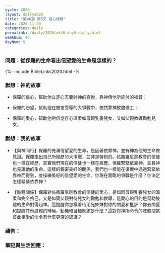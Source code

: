 ```yaml
---
cycle: 2020
layout: daily2020
title: "第46週 第5天 信心榜樣"
date: 2020-11-20
categories: daily
permalink: /daily/2020/wk46-day5-daily.html
weekNum: 46
dayNum: 5
---
```


### 问题：從保羅的生命看出信望愛的生命是怎樣的？

{%- include BibleLinks2020.html -%

### 默想：神的故事 
+ 保羅的信心，幫助他立定心志要討神的喜悅，靠神傳他所託付的福音；

+ 保羅的盼望，幫助他在被害受辱的大爭戰中，依然靠神放膽做工；

+ 保羅的愛心，幫助他對信徒存心溫柔如母親乳養兒女，又如父親教導勸勉兒女。

### 默想：我的故事
+ 【與神同行】保羅的充滿信望愛的生命，是因著依靠神，並有神為他的生命做見證。保羅指出自己所經歷的大爭戰，並非是特別的。帖撒羅尼迦教會的信徒也一樣在經歷，其實我們現在的信徒也一樣在經歷。保羅緊緊依靠神，並且神也見證他的生命，這樣的親密美好的關係，我們也一樣能在爭戰中通過緊緊依靠神而得到，並操練美好的信望愛的生命。你現在面臨的爭戰是什麼？你決定怎樣緊緊依靠神？

+ 【肢體關係】保羅對帖撒羅尼迦教會的信徒的愛心，是如同母親乳養兒女的溫柔和完全捨己，又是如同父親對待兒女的勸勉和教導，這愛心的目的是幫助肢體的生命對得起神。這提醒你怎樣看待弟兄姊妹對你的關愛和批評？你去關愛和提醒其他肢體的時候，動機和目標應該是什麼？這對你神所命令的肢體間當彼此相愛的命令有什麼更深的認識？

### 禱告：

### 筆記與生活回應：

